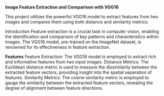 **Image Feature Extraction and Comparison with VGG16**

This project utilizes the powerful VGG16 model to extract features from two images and compares them using both distance and similarity metrics.

Introduction
Feature extraction is a crucial task in computer vision, enabling the identification and comparison of key patterns and characteristics within images. The VGG16 model, pre-trained on the ImageNet dataset, is renowned for its effectiveness in feature extraction.

**Features**
Feature Extraction: The VGG16 model is employed to extract rich and informative features from two input images.
Distance Metrics: The Euclidean distance metric is used to measure the dissimilarity between the extracted feature vectors, providing insight into the spatial separation of features.
Similarity Metrics: The cosine similarity metric is employed to gauge the similarity between the extracted feature vectors, revealing the degree of alignment between feature directions.
